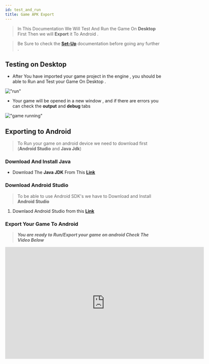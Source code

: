 ```yaml
---
id: test_and_run
title: Game APK Export
---
```


> In This Documentation We Will Test And Run the Game On **Desktop** First Then we will 
**Export** it To Android .

> Be Sure to check the [**Set-Up**](/Documentation/docs/godot_installation#godot-setup) documentation before going any further .

## Testing on Desktop

* After You have imported your game project in the engine , you should be able to Run and Test your Game On Desktop .

!["run"](https://i.imgur.com/E1CHnhs.png)

* Your game will be opened in a new window , and if there are errors you can check the **output** and **debug** tabs

!["game running"](https://i.imgur.com/QwtVx4Y.png)

## Exporting to **Android**

> To Run your game on android device we need to download first (**Android Studio** and **Java Jdk**)

### Download And Install Java 

* Download The **Java JDK** From This [**Link**](https://adoptopenjdk.net/)

### Download Android Studio 

> To be able to use Android SDK's we have to Download and Install  **Android Studio**

1. Downlaod Android Studio from this [**Link**](https://developer.android.com/studio)

<!-- 2. Be sure to check Mobile Development in Installation , an **Android Sdk** will be **_automatically_** installed with Visual Studio  -->

<!-- !["Vs Installer"](https://i.imgur.com/vnT5WQ4.png)  -->

### Export Your Game To Android

> **_You are ready to Run/Export your game on android Check The Video Below_**


<iframe width="640" height="360" src="https://www.youtube.com/embed/YVHabzB6prY" frameborder="0" allow="accelerometer; autoplay; encrypted-media; gyroscope; picture-in-picture" allowfullscreen></iframe>



